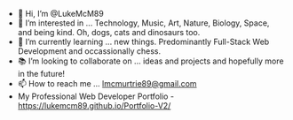 - 👋 Hi, I’m @LukeMcM89
- 👀 I’m interested in ... Technology, Music, Art, Nature, Biology, Space, and being kind. Oh, dogs, cats and dinosaurs too.
- 🌱 I’m currently learning ... new things. Predominantly Full-Stack Web Development and occassionally chess. 
- 📚 I’m looking to collaborate on ... ideas and projects and hopefully more in the future!
- 📫 How to reach me ... lmcmurtrie89@gmail.com
- My Professional Web Developer Portfolio - https://lukemcm89.github.io/Portfolio-V2/
<!---
LukeMcM89/LukeMcM89 is a ✨ special ✨ repository because its `README.md` (this file) appears on your GitHub profile.
You can click the Preview link to take a look at your changes.
--->
